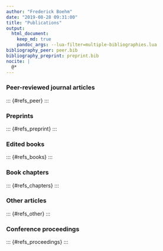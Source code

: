 ```yaml
--- 
author: "Frederick Boehm"
date: "2019-08-28 09:31:00" 
title: "Publications"
output:
  html_document:
    keep_md: true 
    pandoc_args: --lua-filter=multiple-bibliographies.lua
bibliography_peer: peer.bib
bibliography_preprint: preprint.bib
nocite: |
  @*
--- 
```



### Peer-reviewed journal articles

::: {#refs_peer}
:::


### Preprints

::: {#refs_preprint}
:::


### Edited books

::: {#refs_books}
:::


### Book chapters

::: {#refs_chapters}
:::


### Other articles

::: {#refs_other}
:::


### Conference proceedings

::: {#refs_proceedings}
:::


